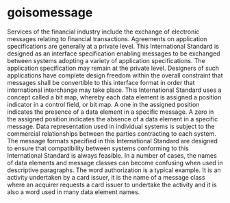 # goisomessage
Services of the financial industry include the exchange of electronic messages relating to financial transactions. 
Agreements on application specifications are generally at a private level. This International Standard is designed as an interface specification enabling messages to be exchanged between systems adopting a variety of application specifications. 
The application specification may remain at the private level. Designers of such applications have complete design freedom within the overall constraint that messages shall be convertible to this interface format in order that international interchange may take place. 
This International Standard uses a concept called a bit map, whereby each data element is assigned a position indicator in a control field, or bit map. A one in the assigned position indicates the presence of a data element in a specific message. 
A zero in the assigned position indicates the absence of a data element in a specific message. Data representation used in individual systems is subject to the commercial relationships between the parties contracting to each system. 
The message formats specified in this International Standard are designed to ensure that compatibility between systems conforming to this International Standard is always feasible. In a number of cases, the names of data elements and message classes can become confusing when used in descriptive paragraphs. The word authorization is a typical example. 
It is an activity undertaken by a card issuer, it is the name of a message class where an acquirer requests a card issuer to undertake the activity and it is also a word used in many data element names.
